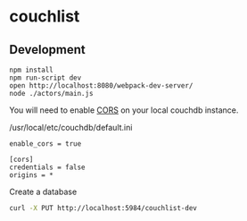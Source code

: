 # couchlist



## Development

```
npm install
npm run-script dev
open http://localhost:8080/webpack-dev-server/
node ./actors/main.js
```

You will need to enable [CORS](http://docs.couchdb.org/en/latest/config/http.html?highlight=cors) on your local couchdb instance.

/usr/local/etc/couchdb/default.ini

```
enable_cors = true

[cors]
credentials = false
origins = *
```

Create a database

```bash
curl -X PUT http://localhost:5984/couchlist-dev
```
